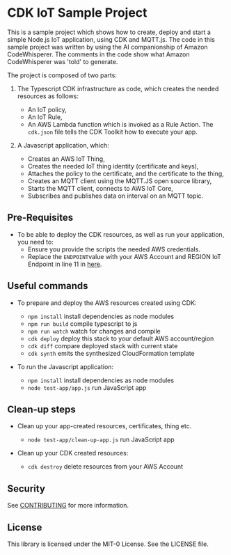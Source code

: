 # CDK IoT Sample Project

This is a sample project which shows how to create, deploy and start a simple Node.js IoT application, using CDK and MQTT.js. 
The code in this sample project was written by using the AI companionship of Amazon CodeWhisperer. 
The comments in the code show what Amazon CodeWhisperer was 'told' to generate. 

The project is composed of two parts:

1. The Typescript CDK infrastructure as code, which creates the needed resources as follows:
   - An IoT policy, 
   - An IoT Rule, 
   - An AWS Lambda function which is invoked as a Rule Action.
The `cdk.json` file tells the CDK Toolkit how to execute your app.
   
2. A Javascript application, which:
   - Creates an AWS IoT Thing,
   - Creates the needed IoT thing identity (certificate and keys),
   - Attaches the policy to the certificate, and the certificate to the thing,
   - Creates an MQTT client using the MQTT.JS open source library,
   - Starts the MQTT client, connects to AWS IoT Core, 
   - Subscribes and publishes data on interval on an MQTT topic.

## Pre-Requisites
* To be able to deploy the CDK resources, as well as run your application, you need to:
  * Ensure you provide the scripts the needed AWS credentials.
  * Replace the `ENDPOINT`value with your AWS Account and REGION IoT Endpoint in line 11 in [here](test-app/app.js).

## Useful commands

* To prepare and deploy the AWS resources created using CDK:

  * `npm install`     install dependencies as node modules
  * `npm run build`   compile typescript to js
  * `npm run watch`   watch for changes and compile
  * `cdk deploy`      deploy this stack to your default AWS account/region
  * `cdk diff`        compare deployed stack with current state
  * `cdk synth`       emits the synthesized CloudFormation template
  
* To run the Javascript application:
  * `npm install`     install dependencies as node modules
  * `node test-app/app.js`   run JavaScript app

## Clean-up steps
* Clean up your app-created resources, certificates, thing etc.
   * `node test-app/clean-up-app.js`   run JavaScript app
  
* Clean up your CDK created resources:
  * `cdk destroy`     delete resources from your AWS Account

## Security

See [CONTRIBUTING](CONTRIBUTING.md#security-issue-notifications) for more information.

## License

This library is licensed under the MIT-0 License. See the LICENSE file.

